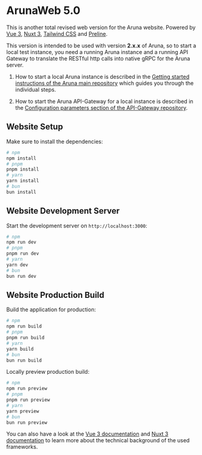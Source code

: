 # ArunaWeb 5.0

This is another total revised web version for the Aruna website. Powered by [Vue 3](https://vuejs.org/), [Nuxt 3](https://nuxt.com/), [Tailwind CSS](https://tailwindcss.com/) and [Preline](https://preline.co/). 

This version is intended to be used with version **2.x.x** of Aruna, so to start a local test instance, you need a running Aruna instance and a running API Gateway to translate the RESTful http calls into native gRPC for the Aruna server.

1. How to start a local Aruna instance is described in the [Getting started instructions of the Aruna main repository](https://github.com/ArunaStorage/aruna?tab=readme-ov-file#getting-started) which guides you through the individual steps.

2. How to start the Aruna API-Gateway for a local instance is described in the [Configuration parameters section of the API-Gateway repository](https://github.com/ArunaStorage/grpc-gateway?tab=readme-ov-file#configuration-parameters).

## Website Setup

Make sure to install the dependencies:

```bash
# npm
npm install
# pnpm
pnpm install
# yarn
yarn install
# bun
bun install
```

## Website Development Server

Start the development server on `http://localhost:3000`:

```bash
# npm
npm run dev
# pnpm
pnpm run dev
# yarn
yarn dev
# bun
bun run dev
```

## Website Production Build

Build the application for production:

```bash
# npm
npm run build
# pnpm
pnpm run build
# yarn
yarn build
# bun
bun run build
```

Locally preview production build:

```bash
# npm
npm run preview
# pnpm
pnpm run preview
# yarn
yarn preview
# bun
bun run preview
```

You can also have a look at the [Vue 3 documentation](https://vuejs.org/guide/introduction.html) and [Nuxt 3 documentation](https://nuxt.com/docs/getting-started/introduction) to learn more about the technical background of the used frameworks.

